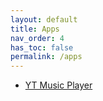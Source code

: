 ```yaml
---
layout: default
title: Apps
nav_order: 4
has_toc: false
permalink: /apps
---
```


<!-- 
{: .note }
> {: .opaque }
> 
>
> 
-->

<div class="w3-card">
    <div class="w3-container">
    <ul>
    <li><a href="/apps/yt-music-menu-player">YT Music Player</a></li>
    </ul>
    </div>
</div>

